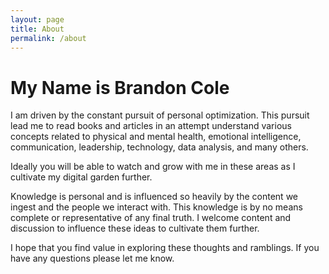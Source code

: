 ```yaml
---
layout: page
title: About
permalink: /about
---
```


# My Name is Brandon Cole

I am driven by the constant pursuit of personal optimization. This pursuit lead me to read books and articles in an attempt understand various concepts related to physical and mental health, emotional intelligence, communication, leadership, technology, data analysis, and many others.

Ideally you will be able to watch and grow with me in these areas as I cultivate my digital garden further.

Knowledge is personal and is influenced so heavily by the content we ingest and the people we interact with. This knowledge is by no means complete or representative of any final truth. I welcome content and discussion to influence these ideas to cultivate them further.

I hope that you find value in exploring these thoughts and ramblings. If you have any questions please let me know.
